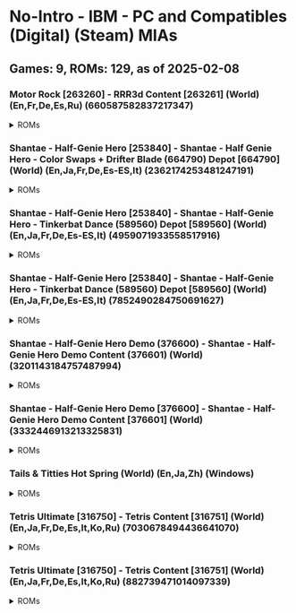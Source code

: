 # No-Intro - IBM - PC and Compatibles (Digital) (Steam) MIAs
## Games: 9, ROMs: 129, as of 2025-02-08
### Motor Rock [263260] - RRR3d Content [263261] (World) (En,Fr,De,Es,Ru) (660587582837217347)
<details>
<summary>ROMs</summary>

263261.depotkey, CRC: 98070317
263261_660587582837217347.manifest, CRC: e3807aad
Motor Rock\Data\Bonus\money.dds, CRC: e52a0dd8
Motor Rock\Data\Crush\box.dds, CRC: f625e70e
Motor Rock\Data\Crush\pregrada.dds, CRC: 85728e18
Motor Rock\Data\english.txt, CRC: 58729822
Motor Rock\Data\french.txt, CRC: 424cfc85
Motor Rock\Data\german.txt, CRC: 753545c1
Motor Rock\Data\portuguese.txt, CRC: 8a6ea44a
Motor Rock\Data\russian.txt, CRC: ccb13d5b
Motor Rock\Data\Voice\english\finishFirst1.ogg, CRC: aace79ef
Motor Rock\Data\Voice\english\finishLast1.ogg, CRC: 404fe77a
Motor Rock\Data\Voice\english\finishSecond1.ogg, CRC: e7c2a437
Motor Rock\Data\Voice\english\finishThird1.ogg, CRC: 78711b78
Motor Rock\Data\Voice\english\gank.ogg, CRC: c8403713
Motor Rock\Data\Voice\english\jarry.ogg, CRC: 7209e9b1
Motor Rock\Data\Voice\english\kristoph.ogg, CRC: eebf4329
Motor Rock\Data\Voice\english\lastFar1.ogg, CRC: ca5f8ea3
Motor Rock\Data\Voice\english\lastFar2.ogg, CRC: 5bbb6be2
Motor Rock\Data\Voice\english\lastLap1.ogg, CRC: dd66e47e
Motor Rock\Data\Voice\english\leaderChanged2.ogg, CRC: 58d5a58f
Motor Rock\Data\Voice\english\leaderFinish1.ogg, CRC: 4c8f9176
Motor Rock\Data\Voice\english\leaderFinish2.ogg, CRC: e391eb2f
Motor Rock\Data\Voice\english\lowLife1.ogg, CRC: a175a8b9
Motor Rock\Data\Voice\english\mardock.ogg, CRC: c95804d3
Motor Rock\Data\Voice\english\playerMoveInverse1.ogg, CRC: 8bd2537b
Motor Rock\Data\Voice\english\rip.ogg, CRC: 1e1ae484
Motor Rock\Data\Voice\english\shred.ogg, CRC: 21ae4428
Motor Rock\Data\Voice\english\snake.ogg, CRC: 91698fcb
Motor Rock\Data\Voice\english\start1.ogg, CRC: 3ae60b27
Motor Rock\Data\Voice\english\start2.ogg, CRC: 2ad1d6bd
Motor Rock\Data\Voice\english\start3.ogg, CRC: 5e17074f
Motor Rock\Data\Voice\english\start4.ogg, CRC: 83508e4e
Motor Rock\Data\Voice\english\stinkle.ogg, CRC: 3ea54042
Motor Rock\Data\Voice\english\tailer.ogg, CRC: 3170dee0
Motor Rock\Data\Voice\english\tarkvin.ogg, CRC: fb192779
Motor Rock\Data\Voice\english\violetta.ogg, CRC: 194143b1
Motor Rock\Data\Voice\english\viper.ogg, CRC: db4815a0
Motor Rock\Data\World1\Track\pxTrack3.r3d, CRC: 63d877bd
Motor Rock\Data\World4\Track\Texture\track1.dds, CRC: 23740e38
Motor Rock\Data\World5\Texture\naves.dds, CRC: 7ca5c2bb
Motor Rock\Data\World5\Track\Texture\track1.dds, CRC: 91aa0d6a
Motor Rock\Data\World6\Track\Texture\Thumbs.db, CRC: 9481db99
Motor Rock\game.xml, CRC: 910f94a1
Motor Rock\MapEditor.exe, CRC: eae53c52
Motor Rock\MR.exe, CRC: 77e994ec
Motor Rock\Rock3dGame.dll, CRC: 5aef6d39
Motor Rock\user.xml, CRC: 79789cac
</details>

### Shantae - Half-Genie Hero [253840] - Shantae - Half Genie Hero - Color Swaps + Drifter Blade (664790) Depot [664790] (World) (En,Ja,Fr,De,Es-ES,It) (2362174253481247191)
<details>
<summary>ROMs</summary>

664790.depotkey, CRC: fb0770fc
664790_2362174253481247191.manifest, CRC: 686671b2
</details>

### Shantae - Half-Genie Hero [253840] - Shantae - Half-Genie Hero - Tinkerbat Dance (589560) Depot [589560] (World) (En,Ja,Fr,De,Es-ES,It) (4959071933558517916)
<details>
<summary>ROMs</summary>

589560_4959071933558517916.manifest, CRC: cf895ffd
Shantae Half-Genie Hero\data\shantae_tinkerbat.pak, CRC: b399b396
</details>

### Shantae - Half-Genie Hero [253840] - Shantae - Half-Genie Hero - Tinkerbat Dance (589560) Depot [589560] (World) (En,Ja,Fr,De,Es-ES,It) (7852490284750691627)
<details>
<summary>ROMs</summary>

589560.depotkey, CRC: ee1612b1
589560_7852490284750691627.manifest, CRC: 0e91f775
</details>

### Shantae - Half-Genie Hero Demo (376600) - Shantae - Half-Genie Hero Demo Content (376601) (World) (3201143184757487994)
<details>
<summary>ROMs</summary>

376601.depotkey, CRC: b6cc45b7
376601_3201143184757487994.manifest, CRC: 208db2cf
</details>

### Shantae - Half-Genie Hero Demo [376600] - Shantae - Half-Genie Hero Demo Content [376601] (World) (3332446913213325831)
<details>
<summary>ROMs</summary>

376601_3332446913213325831.manifest, CRC: e34c1592
data\level_3_3_desert.pak, CRC: 6d381ca8
data\level_6_1_lava_water.pak, CRC: 4f9a7fd1
data\level_6_1_lava_water_env.gpu, CRC: 2e7effce
data\level_6_b_factory.pak, CRC: f916c866
data\level_7_hub.pak, CRC: 297d183e
data\level_7_lighthouse.pak, CRC: dd09a1d0
data\shantae_common.pak, CRC: e00f3ab1
executable\ShantaeHero.exe, CRC: c889f2ba
Shantae Half-Genie Hero Demo\data\autoload.pak, CRC: 08984295
Shantae Half-Genie Hero Demo\data\credits.pak, CRC: 07eea318
</details>

### Tails & Titties Hot Spring (World) (En,Ja,Zh) (Windows)
<details>
<summary>ROMs</summary>

game\saves\persistent, CRC: 1e600b0f
log.txt, CRC: 1ff9edf9
</details>

### Tetris Ultimate [316750] - Tetris Content [316751] (World) (En,Ja,Fr,De,Es,It,Ko,Ru) (7030678494436641070)
<details>
<summary>ROMs</summary>

316751_7030678494436641070.manifest, CRC: 563acfa7
Tetris Ultimate\TetrisUltimate.exe, CRC: 38c31d4b
Tetris Ultimate\TetrisUltimate_Data\level0, CRC: a6064700
Tetris Ultimate\TetrisUltimate_Data\level1, CRC: ae57dead
Tetris Ultimate\TetrisUltimate_Data\level2, CRC: de17e38b
Tetris Ultimate\TetrisUltimate_Data\level3, CRC: ddddbb16
Tetris Ultimate\TetrisUltimate_Data\mainData, CRC: 7a2ad57b
Tetris Ultimate\TetrisUltimate_Data\Managed\Assembly-CSharp-firstpass.dll, CRC: b7a9bd28
Tetris Ultimate\TetrisUltimate_Data\Managed\Assembly-CSharp.dll, CRC: 1ab3048e
Tetris Ultimate\TetrisUltimate_Data\Managed\Assembly-UnityScript-firstpass.dll, CRC: ddc5b063
Tetris Ultimate\TetrisUltimate_Data\Managed\Assembly-UnityScript.dll, CRC: a22eba09
Tetris Ultimate\TetrisUltimate_Data\Managed\Boo.Lang.dll, CRC: c51a7c12
Tetris Ultimate\TetrisUltimate_Data\Managed\ConsoleUtilsImport.dll, CRC: 58bdc4a8
Tetris Ultimate\TetrisUltimate_Data\Managed\ControllerUtilsImport.dll, CRC: d103975f
Tetris Ultimate\TetrisUltimate_Data\Managed\DataPlatformImport.dll, CRC: f27b16f4
Tetris Ultimate\TetrisUltimate_Data\Managed\DirectXTexImport.dll, CRC: 8af18946
Tetris Ultimate\TetrisUltimate_Data\Managed\FriendsImport.dll, CRC: 51c30c5d
Tetris Ultimate\TetrisUltimate_Data\Managed\GameDVRImport.dll, CRC: 057858ea
Tetris Ultimate\TetrisUltimate_Data\Managed\GamepadImport.dll, CRC: af1774bc
Tetris Ultimate\TetrisUltimate_Data\Managed\HardwareVideoImport.dll, CRC: 5079481f
Tetris Ultimate\TetrisUltimate_Data\Managed\Ionic.Zlib.dll, CRC: 6f520c55
Tetris Ultimate\TetrisUltimate_Data\Managed\KinectImport.dll, CRC: b9277c4d
Tetris Ultimate\TetrisUltimate_Data\Managed\MarketplaceImport.dll, CRC: f53b659d
Tetris Ultimate\TetrisUltimate_Data\Managed\Mono.Posix.dll, CRC: b56507d0
Tetris Ultimate\TetrisUltimate_Data\Managed\Mono.Security.dll, CRC: ccd08be6
Tetris Ultimate\TetrisUltimate_Data\Managed\mscorlib.dll, CRC: 02c6004f
Tetris Ultimate\TetrisUltimate_Data\Managed\SonyNP.dll, CRC: ee58e3eb
Tetris Ultimate\TetrisUltimate_Data\Managed\SonyPS4CommonDialog.dll, CRC: cd28483b
Tetris Ultimate\TetrisUltimate_Data\Managed\SonyPS4SavedGames.dll, CRC: 008a9826
Tetris Ultimate\TetrisUltimate_Data\Managed\StorageImport.dll, CRC: a6d65e78
Tetris Ultimate\TetrisUltimate_Data\Managed\StreamingInstallImport.dll, CRC: aadc7bba
Tetris Ultimate\TetrisUltimate_Data\Managed\System.Configuration.dll, CRC: 36860281
Tetris Ultimate\TetrisUltimate_Data\Managed\System.Core.dll, CRC: f64acf54
Tetris Ultimate\TetrisUltimate_Data\Managed\System.dll, CRC: 9a51163a
Tetris Ultimate\TetrisUltimate_Data\Managed\System.Security.dll, CRC: 92923398
Tetris Ultimate\TetrisUltimate_Data\Managed\System.Xml.dll, CRC: 530d51d6
Tetris Ultimate\TetrisUltimate_Data\Managed\TextSystemsImport.dll, CRC: db22634d
Tetris Ultimate\TetrisUltimate_Data\Managed\UnityEngine.dll, CRC: 4d7bc0f0
Tetris Ultimate\TetrisUltimate_Data\Managed\UnityEtx.dll, CRC: 9592fcda
Tetris Ultimate\TetrisUltimate_Data\Managed\UnityPluginLogImport.dll, CRC: d113c20b
Tetris Ultimate\TetrisUltimate_Data\Managed\UnityScript.Lang.dll, CRC: 906d6d44
Tetris Ultimate\TetrisUltimate_Data\Managed\UsersImport.dll, CRC: 16e6136f
Tetris Ultimate\TetrisUltimate_Data\Managed\WebDialogImport.dll, CRC: c264eed9
Tetris Ultimate\TetrisUltimate_Data\Managed\XboxOneCommonImport.dll, CRC: 0e2da3df
Tetris Ultimate\TetrisUltimate_Data\Mono\mono.dll, CRC: b2bff443
Tetris Ultimate\TetrisUltimate_Data\Plugins\AkSoundEngine.dll, CRC: 2f06ba73
Tetris Ultimate\TetrisUltimate_Data\Plugins\AkSoundEngine_Win32.dll, CRC: 0bcdd942
Tetris Ultimate\TetrisUltimate_Data\Plugins\CSteamworks.dll, CRC: 9adfd451
Tetris Ultimate\TetrisUltimate_Data\Plugins\UbiPlugin.dll, CRC: c3c09ff3
Tetris Ultimate\TetrisUltimate_Data\Plugins\uplay_r1_loader.dll, CRC: 5d12dbae
Tetris Ultimate\TetrisUltimate_Data\resources.assets, CRC: 8f9f395e
Tetris Ultimate\TetrisUltimate_Data\sharedassets0.assets, CRC: a0b5b592
Tetris Ultimate\TetrisUltimate_Data\sharedassets1.assets, CRC: 5710ea22
Tetris Ultimate\TetrisUltimate_Data\sharedassets2.assets, CRC: e6555f43
Tetris Ultimate\TetrisUltimate_Data\sharedassets3.assets, CRC: cc7a772f
Tetris Ultimate\TetrisUltimate_Data\sharedassets4.assets, CRC: 07724478
</details>

### Tetris Ultimate [316750] - Tetris Content [316751] (World) (En,Ja,Fr,De,Es,It,Ko,Ru) (882739471014097339)
<details>
<summary>ROMs</summary>

316751.depotkey, CRC: 0d6f91df
316751_882739471014097339.manifest, CRC: 1760fc72
Tetris Ultimate\TetrisUltimate_Data\Plugins\uplay_r1_loader.dll, CRC: 61c0d43d
Tetris Ultimate\UplayInstaller.exe, CRC: a785891b
</details>

